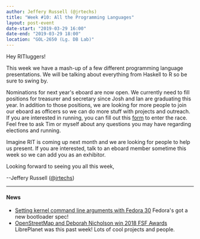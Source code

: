 ```yaml
---
author: Jeffery Russell (@jrtechs)
title: "Week #10: All the Programming Languages"
layout: post-event
date-start: "2019-03-29 16:00"                               
date-end: "2019-03-29 18:00"
location: "GOL-2650 (Lg. DB Lab)"
---
```


Hey RITluggers!

This week we have a mash-up of a few different programming language presentations.
We will be talking about everything from Haskell to R so be sure to swing by.

Nominations for next year's eboard are now open.
We currently need to fill positions for treasurer and secretary since Josh and Ian are graduating this year.
In addition to those positions, we are looking for more people to join our eboard as officers so we can do more stuff with projects and outreach.
If you are interested in running, you can fill out this [form](http://cglink.me/s17020) to enter the race.
Feel free to ask Tim or myself about any questions you may have regarding elections and running.

Imagine RIT is coming up next month and we are looking for people to help us present.
If you are interested, talk to an eboard member sometime this week so we can add you as an exhibitor. 

Looking forward to seeing you all this week,

--Jeffery Russell ([@jrtechs](https://jrtechs.net))

---

#### News

* [Setting kernel command line arguments with Fedora 30](https://fedoramagazine.org/setting-kernel-command-line-arguments-with-fedora-30/) Fedora's got a new bootloader spec! 
* [OpenStreetMap and Deborah Nicholson win 2018 FSF Awards ](https://www.fsf.org/news/openstreetmap-and-deborah-nicholson-win-2018-fsf-awards) LibrePlanet was this past week! Lots of cool projects and people. 